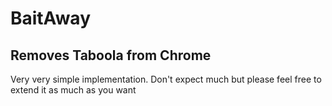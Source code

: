 # BaitAway

## Removes Taboola from Chrome

Very very simple implementation. Don't expect much but please feel free to extend it as much as you want
